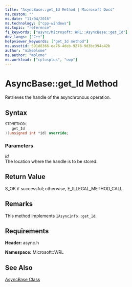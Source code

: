 ```yaml
---
title: "AsyncBase::get_Id Method | Microsoft Docs"
ms.custom: ""
ms.date: "11/04/2016"
ms.technology: ["cpp-windows"]
ms.topic: "reference"
f1_keywords: ["async/Microsoft::WRL::AsyncBase::get_Id"]
dev_langs: ["C++"]
helpviewer_keywords: ["get_Id method"]
ms.assetid: 591d8366-ea76-4deb-9278-9d3bc394a42b
author: "mikeblome"
ms.author: "mblome"
ms.workload: ["cplusplus", "uwp"]
---
```

# AsyncBase::get_Id Method

Retrieves the handle of the asynchronous operation.

## Syntax

```cpp
STDMETHOD(
   get_Id
)(unsigned int *id) override;
```

### Parameters

*id*  
The location where the handle is to be stored.

## Return Value

S_OK if successful; otherwise, E_ILLEGAL_METHOD_CALL.

## Remarks

This method implements `IAsyncInfo::get_Id`.

## Requirements

**Header:** async.h

**Namespace:** Microsoft::WRL

## See Also

[AsyncBase Class](../windows/asyncbase-class.md)